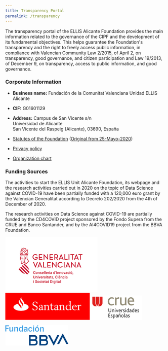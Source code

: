 ```yaml
---
title: Transparency Portal
permalink: /transparency
---
```


The transparency portal of the ELLIS Alicante Foundation provides the main information related to the governance of the CIPF and the development of its fundamental objectives. This helps guarantee the Foundation's transparency and the right to freely access public information, in compliance with Valencian Community Law 2/2015, of April 2, on transparency, good governance, and citizen participation and Law 19/2013, of December 9, on transparency, access to public information, and good governance.

### Corporate Information

* **Business name:**  Fundación de la Comunitat Valenciana Unidad ELLIS Alicante

* **CIF:**  G01601129

* **Address:** Campus de San Vicente s/n<br>
  Universidad de Alicante<br>
  San Vicente del Raspeig (Alicante), 03690, España

* [Statutes of the Foundation](statutes.es.md) ([Original from 25-Mayo-2020](EstatutosOriginal.pdf))

* [Privacy policy](privacy.en.md)

* [Organization chart](governance.en.md)

  

### Funding Sources

The activities to start the ELLIS Unit Alicante Foundation, its webpage and the research activities carried out in 2020 on the topic of Data Science against COVID-19 have been partially funded with a 120,000 euro grant by the Valencian Generalitat according to Decreto 202/2020 from the 4th of December of 2020. 

The research activities on Data Science against COVID-19 are partially funded by the CD4COVID project sponsored by the Fondo Supera from the CRUE and Banco Santander, and by the AI4COVID19 project from the BBVA Foundation. 



![logoGeneralitat](../assets/logoGeneralitat.png)<img src="../assets/logoSantander.png" alt="logoSantander" style="zoom:67%;" /><img src="../assets/logoCRUE.png" alt="logoCRUE" style="zoom:50%;" />

<img src="../assets/logoFBBVA.png" alt="logoFBBVA" style="zoom:50%;" />

